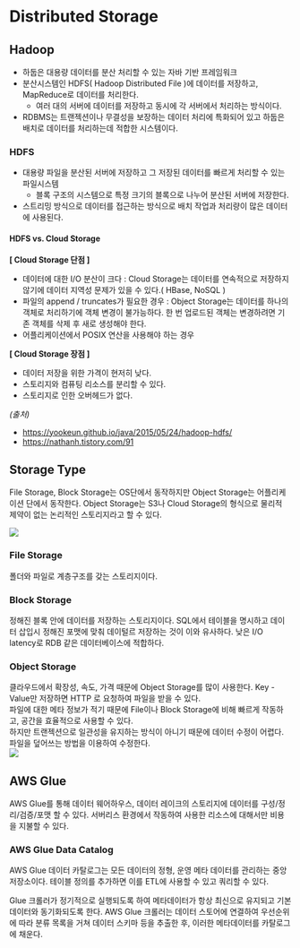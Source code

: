 # Distributed Storage

## Hadoop
- 하둡은 대용량 데이터를 분산 처리할 수 있는 자바 기반 프레임워크 
- 분산시스템인 HDFS( Hadoop Distributed File )에 데이터를 저장하고, MapReduce로 데이터를 처리한다.
    - 여러 대의 서버에 데이터를 저장하고 동시에 각 서버에서 처리하는 방식이다.
- RDBMS는 트랜젝션이나 무결성을 보장하는 데이터 처리에 특화되어 있고 하둡은 배치로 데이터를 처리하는데 적합한 시스템이다.

### HDFS
- 대용량 파일을 분산된 서버에 저장하고 그 저장된 데이터를 빠르게 처리할 수 있는 파일시스템
    - 블록 구조의 시스템으로 특정 크기의 블록으로 나누어 분산된 서버에 저장한다.
- 스트리밍 방식으로 데이터를 접근하는 방식으로 배치 작업과 처리량이 많은 데이터에 사용된다.

#### HDFS vs. Cloud Storage
**[ Cloud Storage 단점 ]**
- 데이터에 대한 I/O 분산이 크다 : Cloud Storage는 데이터를 연속적으로 저장하지 않기에 데이터 지역성 문제가 있을 수 있다.( HBase, NoSQL )  
- 파일의 append / truncates가 필요한 경우 : Object Storage는 데이터를 하나의 객체로 처리하기에 객체 변경이 불가능하다. 한 번 업로드된 객체는 변경하려면 기존 객체를 삭제 후 새로 생성해야 한다.
- 어플리케이션에서 POSIX 연산을 사용해야 하는 경우

**[ Cloud Storage 장점 ]** 
- 데이터 저장을 위한 가격이 현저히 낮다.
- 스토리지와 컴퓨팅 리소스를 분리할 수 있다.
- 스토리지로 인한 오버헤드가 없다.


*(출처)*
- https://yookeun.github.io/java/2015/05/24/hadoop-hdfs/
- https://nathanh.tistory.com/91

## Storage Type
File Storage, Block Storage는 OS단에서 동작하지만 Object Storage는 어플리케이션 단에서 동작한다.
Object Storage는 S3나 Cloud Storage의 형식으로 물리적 제약이 없는 논리적인 스토리지라고 할 수 있다.

![](https://miro.medium.com/max/770/1*wbpNIDluXRa6aV26tpbwbQ.gif)

### File Storage
폴더와 파일로 계층구조를 갖는 스토리지이다.
### Block Storage
정해진 블록 안에 데이터를 저장하는 스토리지이다. SQL에서 테이블을 명시하고 데이터 삽입시 정해진 포맷에 맞춰 데이털르 저장하는 것이 이와 유사하다.
낮은 I/O latency로 RDB 같은 데이터베이스에 적합하다.

### Object Storage
클라우드에서 확장성, 속도, 가격 때문에 Object Storage를 많이 사용한다. Key - Value만 저장하면 HTTP 로 요청하여 파일을 받을 수 있다.  
파일에 대한 메타 정보가 적기 때문에 File이나 Block Storage에 비해 빠르게 작동하고, 공간을 효율적으로 사용할 수 있다.  
하지만 트랜젝션으로 일관성을 유지하는 방식이 아니기 때문에 데이터 수정이 어렵다. 파일을 덮어쓰는 방법을 이용하여 수정한다.   
![](https://medium.com/harrythegreat/%ED%81%B4%EB%9D%BC%EC%9A%B0%EB%93%9C%EC%83%81-%EC%98%A4%EB%B8%8C%EC%A0%9D%ED%8A%B8-%EC%8A%A4%ED%86%A0%EB%A6%AC%EC%A7%80-object-storage-%EB%9E%80-9d9c2da57649)


## AWS Glue
AWS Glue를 통해 데이터 웨어하우스, 데이터 레이크의 스토리지에 데이터를 구성/정리/검증/포맷 할 수 있다.
서버리스 환경에서 작동하여 사용한 리소스에 대해서만 비용을 지불할 수 있다.

### AWS Glue Data Catalog
AWS Glue 데이터 카탈로그는 모든 데이터의 정형, 운영 메타 데이터를 관리하는 중앙 저장소이다.
테이블 정의를 추가하면 이를 ETL에 사용할 수 있고 쿼리할 수 있다.

Glue 크롤러가 정기적으로 실행되도록 하여 메타데이터가 항상 최신으로 유지되고 기본 데이터와 동기화되도록 한다.
AWS Glue 크롤러는 데이터 스토어에 연결하여 우선순위에 따라 분류 목록을 거쳐 데이터 스키마 등을 추출한 후, 이러한 메타데이터를 카탈로그에 채운다.
